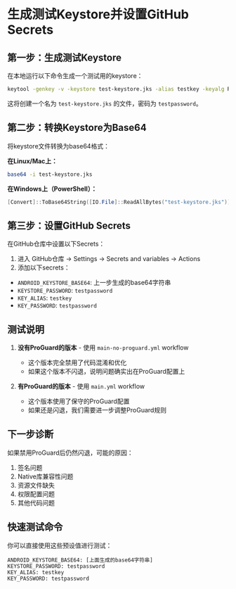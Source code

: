 # 生成测试Keystore并设置GitHub Secrets

## 第一步：生成测试Keystore

在本地运行以下命令生成一个测试用的keystore：

```bash
keytool -genkey -v -keystore test-keystore.jks -alias testkey -keyalg RSA -keysize 2048 -validity 10000 -storepass testpassword -keypass testpassword -dname "CN=Test, OU=Test, O=Test, L=Test, S=Test, C=US"
```

这将创建一个名为 `test-keystore.jks` 的文件，密码为 `testpassword`。

## 第二步：转换Keystore为Base64

将keystore文件转换为base64格式：

**在Linux/Mac上：**
```bash
base64 -i test-keystore.jks
```

**在Windows上（PowerShell）：**
```powershell
[Convert]::ToBase64String([IO.File]::ReadAllBytes("test-keystore.jks"))
```

## 第三步：设置GitHub Secrets

在GitHub仓库中设置以下Secrets：

1. 进入 GitHub仓库 → Settings → Secrets and variables → Actions
2. 添加以下secrets：

- `ANDROID_KEYSTORE_BASE64`: 上一步生成的base64字符串
- `KEYSTORE_PASSWORD`: `testpassword`
- `KEY_ALIAS`: `testkey` 
- `KEY_PASSWORD`: `testpassword`

## 测试说明

1. **没有ProGuard的版本** - 使用 `main-no-proguard.yml` workflow
   - 这个版本完全禁用了代码混淆和优化
   - 如果这个版本不闪退，说明问题确实出在ProGuard配置上

2. **有ProGuard的版本** - 使用 `main.yml` workflow  
   - 这个版本使用了保守的ProGuard配置
   - 如果还是闪退，我们需要进一步调整ProGuard规则

## 下一步诊断

如果禁用ProGuard后仍然闪退，可能的原因：
1. 签名问题
2. Native库兼容性问题
3. 资源文件缺失
4. 权限配置问题
5. 其他代码问题

## 快速测试命令

你可以直接使用这些预设值进行测试：

```
ANDROID_KEYSTORE_BASE64: [上面生成的base64字符串]
KEYSTORE_PASSWORD: testpassword
KEY_ALIAS: testkey
KEY_PASSWORD: testpassword
``` 